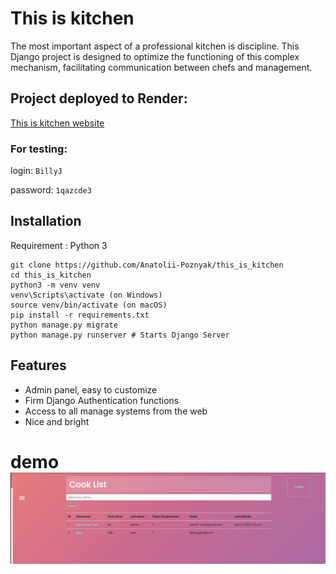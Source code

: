 # This is kitchen

The most important aspect of a professional kitchen is discipline. 
This Django project is designed to optimize the functioning 
of this complex mechanism, facilitating communication between chefs and management.

## Project deployed  to Render: 
[This is kitchen website](https://this-is-kitchen.onrender.com)

### For testing: 
login: `BillyJ`

password: `1qazcde3`

## Installation

Requirement : Python 3

```shell
git clone https://github.com/Anatolii-Poznyak/this_is_kitchen 
cd this_is_kitchen
python3 -m venv venv
venv\Scripts\activate (on Windows)
source venv/bin/activate (on macOS)
pip install -r requirements.txt
python manage.py migrate
python manage.py runserver # Starts Django Server
```

## Features

* Admin panel, easy to customize
* Firm Django Authentication functions
* Access to all manage systems from the web
* Nice and bright

# demo ![demo.png](demo.png)

